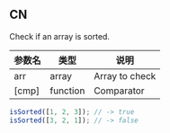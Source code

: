 ## CN

Check if an array is sorted.

|参数名|类型|说明|
|-----|----|---|
|arr  |array   |Array to check|
|[cmp]|function|Comparator    |

```javascript
isSorted([1, 2, 3]); // -> true
isSorted([3, 2, 1]); // -> false
```